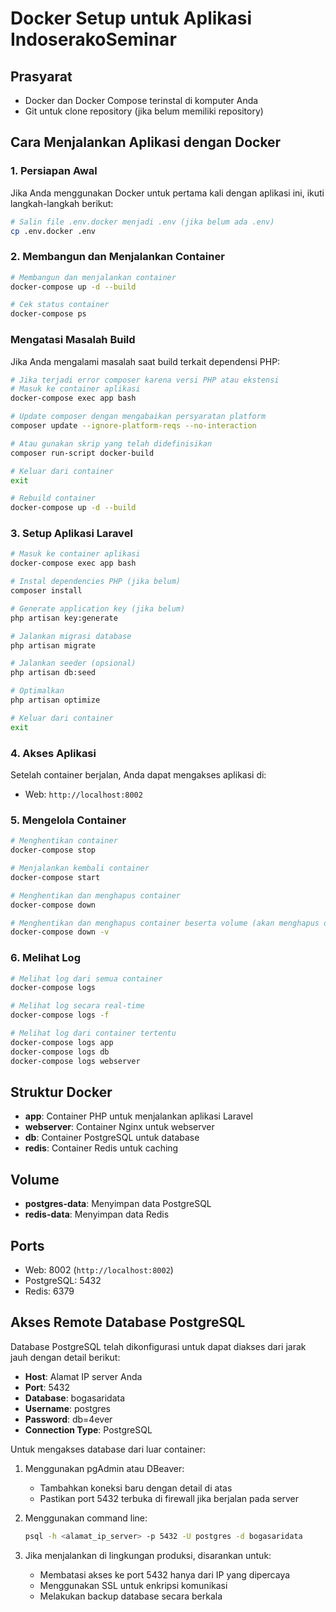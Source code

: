 # Docker Setup untuk Aplikasi IndoserakoSeminar

## Prasyarat

- Docker dan Docker Compose terinstal di komputer Anda
- Git untuk clone repository (jika belum memiliki repository)

## Cara Menjalankan Aplikasi dengan Docker

### 1. Persiapan Awal

Jika Anda menggunakan Docker untuk pertama kali dengan aplikasi ini, ikuti langkah-langkah berikut:

```bash
# Salin file .env.docker menjadi .env (jika belum ada .env)
cp .env.docker .env
```

### 2. Membangun dan Menjalankan Container

```bash
# Membangun dan menjalankan container
docker-compose up -d --build

# Cek status container
docker-compose ps
```

### Mengatasi Masalah Build

Jika Anda mengalami masalah saat build terkait dependensi PHP:

```bash
# Jika terjadi error composer karena versi PHP atau ekstensi
# Masuk ke container aplikasi
docker-compose exec app bash

# Update composer dengan mengabaikan persyaratan platform
composer update --ignore-platform-reqs --no-interaction

# Atau gunakan skrip yang telah didefinisikan
composer run-script docker-build

# Keluar dari container
exit

# Rebuild container
docker-compose up -d --build
```

### 3. Setup Aplikasi Laravel

```bash
# Masuk ke container aplikasi
docker-compose exec app bash

# Instal dependencies PHP (jika belum)
composer install

# Generate application key (jika belum)
php artisan key:generate

# Jalankan migrasi database
php artisan migrate

# Jalankan seeder (opsional)
php artisan db:seed

# Optimalkan
php artisan optimize

# Keluar dari container
exit
```

### 4. Akses Aplikasi

Setelah container berjalan, Anda dapat mengakses aplikasi di:

- Web: `http://localhost:8002`

### 5. Mengelola Container

```bash
# Menghentikan container
docker-compose stop

# Menjalankan kembali container
docker-compose start

# Menghentikan dan menghapus container
docker-compose down

# Menghentikan dan menghapus container beserta volume (akan menghapus database)
docker-compose down -v
```

### 6. Melihat Log

```bash
# Melihat log dari semua container
docker-compose logs

# Melihat log secara real-time
docker-compose logs -f

# Melihat log dari container tertentu
docker-compose logs app
docker-compose logs db
docker-compose logs webserver
```

## Struktur Docker

- **app**: Container PHP untuk menjalankan aplikasi Laravel
- **webserver**: Container Nginx untuk webserver
- **db**: Container PostgreSQL untuk database
- **redis**: Container Redis untuk caching

## Volume

- **postgres-data**: Menyimpan data PostgreSQL
- **redis-data**: Menyimpan data Redis

## Ports

- Web: 8002 (`http://localhost:8002`)
- PostgreSQL: 5432
- Redis: 6379

## Akses Remote Database PostgreSQL

Database PostgreSQL telah dikonfigurasi untuk dapat diakses dari jarak jauh dengan detail berikut:

- **Host**: Alamat IP server Anda
- **Port**: 5432
- **Database**: bogasaridata
- **Username**: postgres
- **Password**: db=4ever
- **Connection Type**: PostgreSQL

Untuk mengakses database dari luar container:

1. Menggunakan pgAdmin atau DBeaver:
   - Tambahkan koneksi baru dengan detail di atas
   - Pastikan port 5432 terbuka di firewall jika berjalan pada server

2. Menggunakan command line:

   ```bash
   psql -h <alamat_ip_server> -p 5432 -U postgres -d bogasaridata
   ```

3. Jika menjalankan di lingkungan produksi, disarankan untuk:
   - Membatasi akses ke port 5432 hanya dari IP yang dipercaya
   - Menggunakan SSL untuk enkripsi komunikasi
   - Melakukan backup database secara berkala
